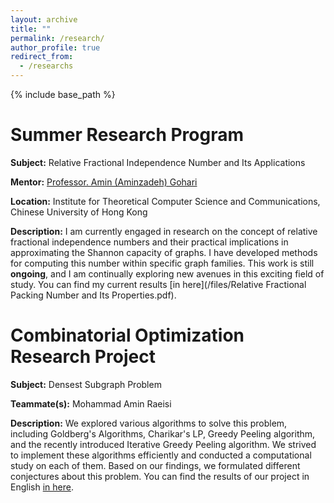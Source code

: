 ```yaml
---
layout: archive
title: ""
permalink: /research/
author_profile: true
redirect_from:
  - /researchs
---
```


{% include base_path %}

Summer Research Program
======
**Subject:** 
Relative Fractional Independence Number and Its Applications

**Mentor:**
[Professor. Amin (Aminzadeh) Gohari](https://www.ie.cuhk.edu.hk/faculty/gohari-amin/)

**Location:**
Institute for Theoretical Computer Science and Communications, Chinese University of Hong Kong

**Description:**
I am currently engaged in research on the concept of relative fractional independence numbers and their practical implications in approximating the Shannon capacity of graphs. I have developed methods for computing this number within specific graph families. This work is still **ongoing**, and I am continually exploring new avenues in this exciting field of study. You can find my current results [in here](/files/Relative Fractional Packing Number and Its Properties.pdf).

Combinatorial Optimization Research Project
======
**Subject:** 
Densest Subgraph Problem

**Teammate(s):**
Mohammad Amin Raeisi

**Description:**
We explored various algorithms to solve this problem, including Goldberg's Algorithms, Charikar's LP, Greedy Peeling algorithm, and the recently introduced Iterative Greedy Peeling algorithm. We strived to implement these algorithms efficiently and conducted a computational study on each of them. Based on our findings, we formulated different conjectures about this problem. You can find the results of our project in English [in here](/files/Densest_Subgraph_Problem.pdf).

